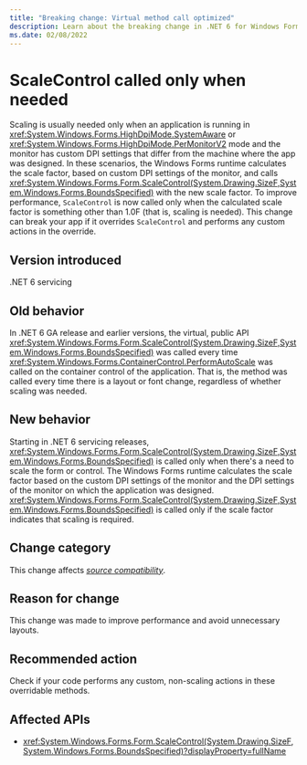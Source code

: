 ```yaml
---
title: "Breaking change: Virtual method call optimized"
description: Learn about the breaking change in .NET 6 for Windows Forms where ScaleControl is only called if scaling is needed.
ms.date: 02/08/2022
---
```

# ScaleControl called only when needed

Scaling is usually needed only when an application is running in <xref:System.Windows.Forms.HighDpiMode.SystemAware> or <xref:System.Windows.Forms.HighDpiMode.PerMonitorV2> mode and the monitor has custom DPI settings that differ from the machine where the app was designed. In these scenarios, the Windows Forms runtime calculates the scale factor, based on custom DPI settings of the monitor, and calls <xref:System.Windows.Forms.Form.ScaleControl(System.Drawing.SizeF,System.Windows.Forms.BoundsSpecified)> with the new scale factor. To improve performance, `ScaleControl` is now called only when the calculated scale factor is something other than 1.0F (that is, scaling is needed). This change can break your app if it overrides `ScaleControl` and performs any custom actions in the override.

## Version introduced

.NET 6 servicing

## Old behavior

In .NET 6 GA release and earlier versions, the virtual, public API <xref:System.Windows.Forms.Form.ScaleControl(System.Drawing.SizeF,System.Windows.Forms.BoundsSpecified)> was called every time <xref:System.Windows.Forms.ContainerControl.PerformAutoScale> was called on the container control of the application. That is, the method was called every time there is a layout or font change, regardless of whether scaling was needed.

## New behavior

Starting in .NET 6 servicing releases, <xref:System.Windows.Forms.Form.ScaleControl(System.Drawing.SizeF,System.Windows.Forms.BoundsSpecified)> is called only when there's a need to scale the form or control. The Windows Forms runtime calculates the scale factor based on the custom DPI settings of the monitor and the DPI settings of the monitor on which the application was designed. <xref:System.Windows.Forms.Form.ScaleControl(System.Drawing.SizeF,System.Windows.Forms.BoundsSpecified)> is called only if the scale factor indicates that scaling is required.

## Change category

This change affects [*source compatibility*](../../categories.md#source-compatibility).

## Reason for change

This change was made to improve performance and avoid unnecessary layouts.

## Recommended action

Check if your code performs any custom, non-scaling actions in these overridable methods.

## Affected APIs

- <xref:System.Windows.Forms.Form.ScaleControl(System.Drawing.SizeF,System.Windows.Forms.BoundsSpecified)?displayProperty=fullName>
